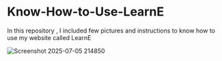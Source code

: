 # Know-How-to-Use-LearnE
In this repository  , I included few pictures and instructions to know how to use my website called LearnE

![Screenshot 2025-07-05 214850](https://github.com/user-attachments/assets/0db30c4f-0789-4f43-8ee3-576ccdb9c3d4)
